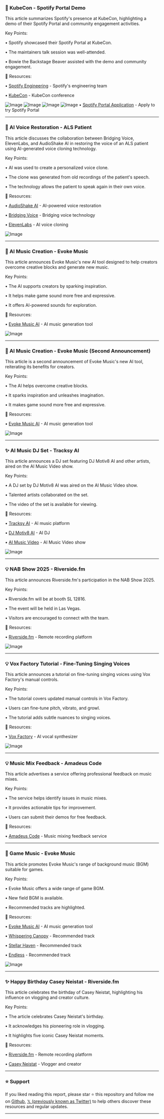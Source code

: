 ### 🤖 KubeCon - Spotify Portal Demo

This article summarizes Spotify's presence at KubeCon, highlighting a demo of their Spotify Portal and community engagement activities.

Key Points:

• Spotify showcased their Spotify Portal at KubeCon.

• The maintainers talk session was well-attended.

• Bowie the Backstage Beaver assisted with the demo and community engagement.


🔗 Resources:

• [Spotify Engineering](https://x.com/SpotifyEng) - Spotify's engineering team

• [KubeCon](https://x.com/hashtag/KubeCon?src=hashtag_click) -  KubeCon conference

![Image](https://pbs.twimg.com/media/GnjnVSiXUAA_-Mv?format=jpg&name=360x360)
![Image](https://pbs.twimg.com/media/GnjnWGQWcAAH9HD?format=jpg&name=small)
![Image](https://pbs.twimg.com/media/GnjnWTrXkAAOyTY?format=jpg&name=360x360)
![Image](https://pbs.twimg.com/media/GnjnXA9XwAE1UQS?format=jpg&name=360x360)
• [Spotify Portal Application](https://hubs.li/Q03fDtz30) - Apply to try Spotify Portal


---

### 🤖 AI Voice Restoration - ALS Patient

This article discusses the collaboration between Bridging Voice, ElevenLabs, and AudioShake AI in restoring the voice of an ALS patient using AI-generated voice cloning technology.

Key Points:

• AI was used to create a personalized voice clone.

• The clone was generated from old recordings of the patient's speech.

• The technology allows the patient to speak again in their own voice.


🔗 Resources:

• [AudioShake AI](https://audioshake.ai/post/restoring-the-voices-of-patients-with-als…) - AI-powered voice restoration

• [Bridging Voice](https://x.com/BridgingVoice) - Bridging voice technology

• [ElevenLabs](https://x.com/elevenlabsio) - AI voice cloning

![Image](https://pbs.twimg.com/media/GnjlFvdaQAAd81J?format=png&name=small)


---

### 🚀 AI Music Creation - Evoke Music

This article announces Evoke Music's new AI tool designed to help creators overcome creative blocks and generate new music.

Key Points:

• The AI supports creators by sparking inspiration.

• It helps make game sound more free and expressive.

• It offers AI-powered sounds for exploration.


🔗 Resources:

• [Evoke Music AI](https://evokemusic.short.gy/0402AI) - AI music generation tool


![Image](https://pbs.twimg.com/ext_tw_video_thumb/1906971860815994881/pu/img/9HmMSrl7x37cbkTo.jpg)


---

### 🚀 AI Music Creation - Evoke Music (Second Announcement)

This article is a second announcement of Evoke Music's new AI tool, reiterating its benefits for creators.

Key Points:

• The AI helps overcome creative blocks.

• It sparks inspiration and unleashes imagination.

• It makes game sound more free and expressive.


🔗 Resources:

• [Evoke Music AI](https://evokemusic.short.gy/0331AI) - AI music generation tool


![Image](https://pbs.twimg.com/ext_tw_video_thumb/1905562335101714432/pu/img/_q1LuqvpK1MDI2G5.jpg)


---

### ✨ AI Music DJ Set - Tracksy AI

This article announces a DJ set featuring DJ Motiv8 AI and other artists, aired on the AI Music Video show.

Key Points:

• A DJ set by DJ Motiv8 AI was aired on the AI Music Video show.

• Talented artists collaborated on the set.

• The video of the set is available for viewing.


🔗 Resources:

• [Tracksy AI](https://x.com/tracksy_ai) - AI music platform

• [DJ Motiv8 AI](https://x.com/djmotiv8ai) - AI DJ

• [AI Music Video](https://x.com/aimusicvideo) - AI Music Video show


![Image](https://pbs.twimg.com/amplify_video_thumb/1905763505485262848/img/o7qMdMC5Wd7HZE4I.jpg)


---

### 💡 NAB Show 2025 - Riverside.fm

This article announces Riverside.fm's participation in the NAB Show 2025.

Key Points:

• Riverside.fm will be at booth SL 12816.

•  The event will be held in Las Vegas.

• Visitors are encouraged to connect with the team.



🔗 Resources:

• [Riverside.fm](https://x.com/RiversidedotFM) - Remote recording platform


![Image](https://pbs.twimg.com/media/Gm-JASzXsAAVm5K?format=jpg&name=small)


---

### 💡 Vox Factory Tutorial - Fine-Tuning Singing Voices

This article announces a tutorial on fine-tuning singing voices using Vox Factory's manual controls.

Key Points:

• The tutorial covers updated manual controls in Vox Factory.

• Users can fine-tune pitch, vibrato, and growl.

• The tutorial adds subtle nuances to singing voices.


🔗 Resources:

• [Vox Factory](https://x.com/voxfactory) - AI vocal synthesizer


![Image](https://pbs.twimg.com/ext_tw_video_thumb/1905562093400850432/pu/img/GMm7BDccAeS0gGVU.jpg)


---

### 💡 Music Mix Feedback - Amadeus Code

This article advertises a service offering professional feedback on music mixes.

Key Points:

• The service helps identify issues in music mixes.

• It provides actionable tips for improvement.

• Users can submit their demos for free feedback.


🔗 Resources:

• [Amadeus Code](https://x.com/AmadeusCode) - Music mixing feedback service


---

### 🚀 Game Music - Evoke Music

This article promotes Evoke Music's range of background music (BGM) suitable for games.

Key Points:

• Evoke Music offers a wide range of game BGM.

• New field BGM is available.

• Recommended tracks are highlighted.


🔗 Resources:

• [Evoke Music AI](https://evokemusic.short.gy/0327) - AI music generation tool

• [Whispering Canopy](https://evokemusic.short.gy/whispering-canopy…) - Recommended track

• [Stellar Haven](https://evokemusic.short.gy/stellar-haven) - Recommended track

• [Endless](https://evokemusic.short.gy/endless) - Recommended track

![Image](https://pbs.twimg.com/ext_tw_video_thumb/1904795571657023489/pu/img/wymcn6Bd-76y-Q1z.jpg)


---

### ✨ Happy Birthday Casey Neistat - Riverside.fm

This article celebrates the birthday of Casey Neistat, highlighting his influence on vlogging and creator culture.

Key Points:

•  The article celebrates Casey Neistat's birthday.

•  It acknowledges his pioneering role in vlogging.

• It highlights five iconic Casey Neistat moments.


🔗 Resources:

• [Riverside.fm](https://x.com/RiversidedotFM) - Remote recording platform

• [Casey Neistat](https://x.com/Casey) - Vlogger and creator


---

### ⭐️ Support

If you liked reading this report, please star ⭐️ this repository and follow me on [Github](https://github.com/Drix10), [𝕏 (previously known as Twitter)](https://x.com/DRIX_10_) to help others discover these resources and regular updates.

---